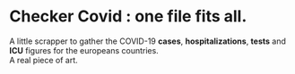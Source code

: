 # Checker Covid : one file fits all.

A little scrapper to gather the COVID-19 **cases**, **hospitalizations**, **tests** and **ICU** figures for the europeans countries.
<br>A real piece of art.
